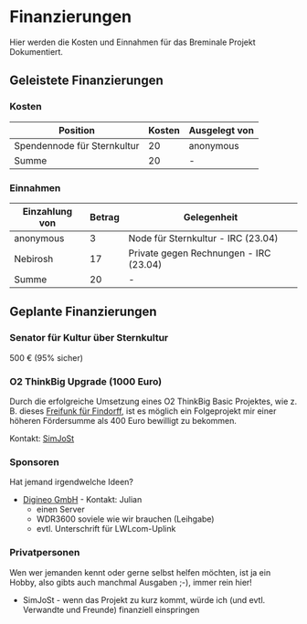 # Finanzierungen
Hier werden die Kosten und Einnahmen für das Breminale Projekt Dokumentiert.

## Geleistete Finanzierungen

### Kosten

|   Position                 | Kosten | Ausgelegt von |
|----------------------------|--------|---------------|
|Spendennode für Sternkultur | 20     | anonymous     |
|Summe                       | 20     | -             |


### Einnahmen

|   Einzahlung von | Betrag | Gelegenheit                            |
|------------------|--------|----------------------------------------|
| anonymous        | 3      | Node für Sternkultur - IRC (23.04)     |
| Nebirosh         | 17     | Private gegen Rechnungen - IRC (23.04) |
| Summe            | 20     | -                                      |

## Geplante Finanzierungen
### Senator für Kultur über Sternkultur
500 € (95% sicher)

### O2 ThinkBig Upgrade (1000 Euro)
Durch die erfolgreiche Umsetzung eines O2 ThinkBig Basic Projektes, wie z. B. dieses [Freifunk für Findorff](http://www.think-big.org/projekt/freifunk-fuer-findorff), ist es möglich ein Folgeprojekt mir einer höheren Fördersumme als 400 Euro bewilligt zu bekommen.

Kontakt: [SimJoSt](http://www.about.me/SimJoSt)

### Sponsoren
Hat jemand irgendwelche Ideen?

* [Digineo GmbH](http://www.digineo.de) - Kontakt: Julian
  * einen Server
  * WDR3600 soviele wie wir brauchen (Leihgabe)
  * evtl. Unterschrift für LWLcom-Uplink

### Privatpersonen

Wen wer jemanden kennt oder gerne selbst helfen möchten, ist ja ein Hobby, also gibts auch manchmal Ausgaben ;-), immer rein hier!

* SimJoSt - wenn das Projekt zu kurz kommt, würde ich (und evtl. Verwandte und Freunde) finanziell einspringen